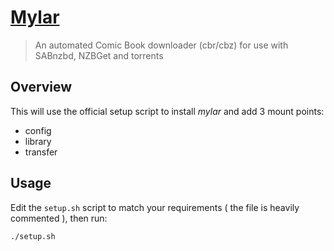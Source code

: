 # [Mylar](https://github.com/evilhero/mylar)

> An automated Comic Book downloader (cbr/cbz) for use with SABnzbd, NZBGet and torrents 

## Overview

This will use the official setup script to install _mylar_ and add 3 mount points: 

- config
- library
- transfer

## Usage

Edit the `setup.sh` script to match your requirements ( the file is heavily commented ), then run:

`./setup.sh`



